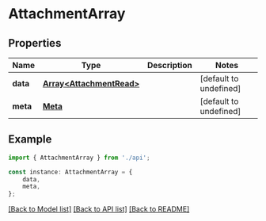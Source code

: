 # AttachmentArray


## Properties

Name | Type | Description | Notes
------------ | ------------- | ------------- | -------------
**data** | [**Array&lt;AttachmentRead&gt;**](AttachmentRead.md) |  | [default to undefined]
**meta** | [**Meta**](Meta.md) |  | [default to undefined]

## Example

```typescript
import { AttachmentArray } from './api';

const instance: AttachmentArray = {
    data,
    meta,
};
```

[[Back to Model list]](../README.md#documentation-for-models) [[Back to API list]](../README.md#documentation-for-api-endpoints) [[Back to README]](../README.md)
